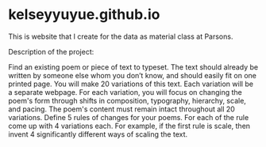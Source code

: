 # kelseyyuyue.github.io

This is website that I create for the data as material class at Parsons.

Description of  the project: 

Find an existing poem or piece of text to typeset. The text should already be written by someone else
whom you don’t know, and should easily fit on one printed page. You will make 20 variations of this
text. Each variation will be a separate webpage. For each variation, you will focus on changing the
poem's form through shifts in composition, typography, hierarchy, scale, and pacing. The poem's
content must remain intact throughout all 20 variations. Define 5 rules of changes for your poems. For
each of the rule come up with 4 variations each. For example, if the first rule is scale, then invent 4
significantly different ways of scaling the text.
